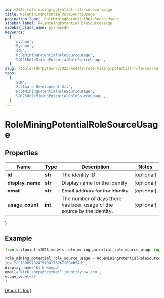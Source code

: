 ```yaml
---
id: v2025-role-mining-potential-role-source-usage
title: RoleMiningPotentialRoleSourceUsage
pagination_label: RoleMiningPotentialRoleSourceUsage
sidebar_label: RoleMiningPotentialRoleSourceUsage
sidebar_class_name: pythonsdk
keywords:
  [
    'python',
    'Python',
    'sdk',
    'RoleMiningPotentialRoleSourceUsage',
    'V2025RoleMiningPotentialRoleSourceUsage',
  ]
slug: /tools/sdk/python/v2025/models/role-mining-potential-role-source-usage
tags:
  [
    'SDK',
    'Software Development Kit',
    'RoleMiningPotentialRoleSourceUsage',
    'V2025RoleMiningPotentialRoleSourceUsage',
  ]
---
```


# RoleMiningPotentialRoleSourceUsage

## Properties

| Name | Type | Description | Notes |
| --- | --- | --- | --- |
| **id** | **str** | The identity ID | [optional] |
| **display_name** | **str** | Display name for the identity | [optional] |
| **email** | **str** | Email address for the identity | [optional] |
| **usage_count** | **int** | The number of days there has been usage of the source by the identity. | [optional] |

}

## Example

```python
from sailpoint.v2025.models.role_mining_potential_role_source_usage import RoleMiningPotentialRoleSourceUsage

role_mining_potential_role_source_usage = RoleMiningPotentialRoleSourceUsage(
id='2c918089762475180176267f894b54dc',
display_name='Kirk Koepp',
email='kirk.koepp@testmail.identitynow.com',
usage_count=25
)

```

[[Back to top]](#)
